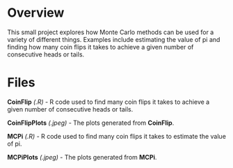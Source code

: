 # Overview

This small project explores how Monte Carlo methods can be used for a variety of different things. Examples include estimating the value of pi and finding how many coin flips it takes to achieve a given number of consecutive heads or tails.

# Files

**CoinFlip** *(.R)* - R code used to find many coin flips it takes to achieve a given number of consecutive heads or tails.

**CoinFlipPlots** *(.jpeg)* - The plots generated from **CoinFlip**.

**MCPi** *(.R)* - R code used to find many coin flips it takes to estimate the value of pi.

**MCPiPlots** *(.jpeg)* - The plots generated from **MCPi**.
